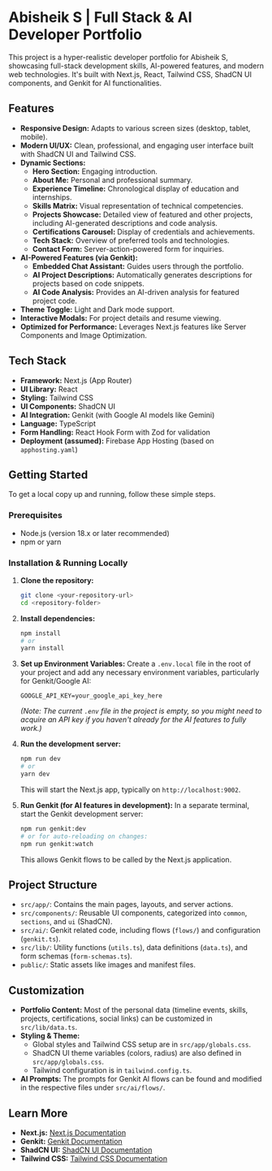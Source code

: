 # Abisheik S | Full Stack & AI Developer Portfolio

This project is a hyper-realistic developer portfolio for Abisheik S, showcasing full-stack development skills, AI-powered features, and modern web technologies. It's built with Next.js, React, Tailwind CSS, ShadCN UI components, and Genkit for AI functionalities.

## Features

*   **Responsive Design:** Adapts to various screen sizes (desktop, tablet, mobile).
*   **Modern UI/UX:** Clean, professional, and engaging user interface built with ShadCN UI and Tailwind CSS.
*   **Dynamic Sections:**
    *   **Hero Section:** Engaging introduction.
    *   **About Me:** Personal and professional summary.
    *   **Experience Timeline:** Chronological display of education and internships.
    *   **Skills Matrix:** Visual representation of technical competencies.
    *   **Projects Showcase:** Detailed view of featured and other projects, including AI-generated descriptions and code analysis.
    *   **Certifications Carousel:** Display of credentials and achievements.
    *   **Tech Stack:** Overview of preferred tools and technologies.
    *   **Contact Form:** Server-action-powered form for inquiries.
*   **AI-Powered Features (via Genkit):**
    *   **Embedded Chat Assistant:** Guides users through the portfolio.
    *   **AI Project Descriptions:** Automatically generates descriptions for projects based on code snippets.
    *   **AI Code Analysis:** Provides an AI-driven analysis for featured project code.
*   **Theme Toggle:** Light and Dark mode support.
*   **Interactive Modals:** For project details and resume viewing.
*   **Optimized for Performance:** Leverages Next.js features like Server Components and Image Optimization.

## Tech Stack

*   **Framework:** Next.js (App Router)
*   **UI Library:** React
*   **Styling:** Tailwind CSS
*   **UI Components:** ShadCN UI
*   **AI Integration:** Genkit (with Google AI models like Gemini)
*   **Language:** TypeScript
*   **Form Handling:** React Hook Form with Zod for validation
*   **Deployment (assumed):** Firebase App Hosting (based on `apphosting.yaml`)

## Getting Started

To get a local copy up and running, follow these simple steps.

### Prerequisites

*   Node.js (version 18.x or later recommended)
*   npm or yarn

### Installation & Running Locally

1.  **Clone the repository:**
    ```bash
    git clone <your-repository-url>
    cd <repository-folder>
    ```

2.  **Install dependencies:**
    ```bash
    npm install
    # or
    yarn install
    ```

3.  **Set up Environment Variables:**
    Create a `.env.local` file in the root of your project and add any necessary environment variables, particularly for Genkit/Google AI:
    ```env
    GOOGLE_API_KEY=your_google_api_key_here
    ```
    *(Note: The current `.env` file in the project is empty, so you might need to acquire an API key if you haven't already for the AI features to fully work.)*

4.  **Run the development server:**
    ```bash
    npm run dev
    # or
    yarn dev
    ```
    This will start the Next.js app, typically on `http://localhost:9002`.

5.  **Run Genkit (for AI features in development):**
    In a separate terminal, start the Genkit development server:
    ```bash
    npm run genkit:dev
    # or for auto-reloading on changes:
    npm run genkit:watch
    ```
    This allows Genkit flows to be called by the Next.js application.

## Project Structure

*   `src/app/`: Contains the main pages, layouts, and server actions.
*   `src/components/`: Reusable UI components, categorized into `common`, `sections`, and `ui` (ShadCN).
*   `src/ai/`: Genkit related code, including flows (`flows/`) and configuration (`genkit.ts`).
*   `src/lib/`: Utility functions (`utils.ts`), data definitions (`data.ts`), and form schemas (`form-schemas.ts`).
*   `public/`: Static assets like images and manifest files.

## Customization

*   **Portfolio Content:** Most of the personal data (timeline events, skills, projects, certifications, social links) can be customized in `src/lib/data.ts`.
*   **Styling & Theme:**
    *   Global styles and Tailwind CSS setup are in `src/app/globals.css`.
    *   ShadCN UI theme variables (colors, radius) are also defined in `src/app/globals.css`.
    *   Tailwind configuration is in `tailwind.config.ts`.
*   **AI Prompts:** The prompts for Genkit AI flows can be found and modified in the respective files under `src/ai/flows/`.

## Learn More

*   **Next.js:** [Next.js Documentation](https://nextjs.org/docs)
*   **Genkit:** [Genkit Documentation](https://firebase.google.com/docs/genkit)
*   **ShadCN UI:** [ShadCN UI Documentation](https://ui.shadcn.com/)
*   **Tailwind CSS:** [Tailwind CSS Documentation](https://tailwindcss.com/docs)
